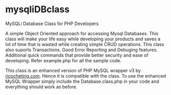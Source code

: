 mysqliDBclass
=============

MySQLi Database Class for PHP Developers

A simple Object Oriented approach for accessing Mysql Databases. This class will make your life easy while developing your products and saves a lot of time that is wasted while creating simple CRUD operations. This class also suports Transactions. Good Error Reporting and Debuging features. Additional quick commands that provide better security and ease of developing. Refer example.php for all the sample code. 

This class is an enhanced version of PHP MySQL wrapper v3 by <a href="http://www.ricocheting.com/code/php/mysql-database-class-wrapper-v3">ricocheting.com</a>. Hence it is compatible with the class. To use the enhanced MySQL Wrapper simply include the Database.class.php in your code and everything should work as before. 

